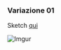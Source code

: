 ### Variazione 01
Sketch [qui](https://editor.p5js.org/barsab/full/EZgNyjTnY)
  
![Imgur](https://i.imgur.com/ZoCN22U.png)
